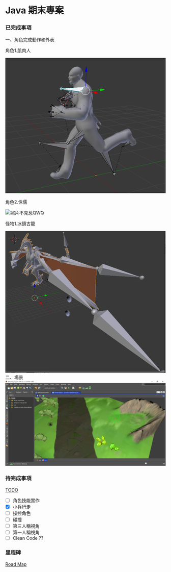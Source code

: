 # Java 期末專案

### 已完成事項
一、角色完成動作和外表

角色1.肌肉人

![照片不見惹QWQ](https://github.com/Isekai-Seikatsu/1062-java-G16/blob/master/resourse/screen%20shots/擷取.PNG "馮駿林")

角色2.侏儒

![照片不見惹QWQ](https://github.com/Isekai-Seikatsu/1062-java-G16/blob/master/resourse/screen%20shots/dwarw.PNG"馮駿林")

怪物1.冰鎮古龍

![照片不見惹QWQ](./resourse/screen%20shots/333.PNG "QWQ")
二、場景
![照片不見惹QWQ](https://github.com/Isekai-Seikatsu/1062-java-G16/blob/master/resourse/screen%20shots/%E5%A0%B4%E6%99%AF.png "QWQ")
### 待完成事項
[TODO](https://github.com/Isekai-Seikatsu/1062-java-G16/issues?q=is%3Aissue+is%3Aopen+label%3ATODO "幹你看三小")

- [ ] 角色技能實作
- [x] 小兵行走
- [ ] 操控角色
- [ ] 碰撞
- [ ] 第三人稱視角
- [ ] 第一人稱視角
- [ ] Clean Code ??
### 里程碑
[Road Map](https://github.com/Isekai-Seikatsu/1062-java-G16/wiki "QWQ")


